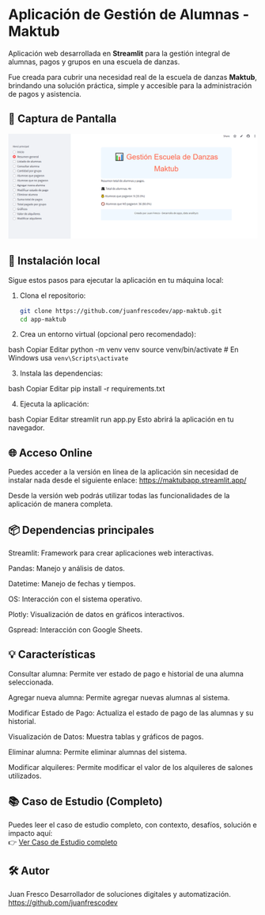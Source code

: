 # Aplicación de Gestión de Alumnas - Maktub

Aplicación web desarrollada en **Streamlit** para la gestión integral de alumnas, pagos y grupos en una escuela de danzas.

Fue creada para cubrir una necesidad real de la escuela de danzas **Maktub**, brindando una solución práctica, simple y accesible para la administración de pagos y asistencia.

## 📸 Captura de Pantalla

![Preview de la app](assets/Preview.png)

## 🚀 Instalación local

Sigue estos pasos para ejecutar la aplicación en tu máquina local:

1. Clona el repositorio:
   ```bash
   git clone https://github.com/juanfrescodev/app-maktub.git
   cd app-maktub

2. Crea un entorno virtual (opcional pero recomendado):

bash
Copiar
Editar
python -m venv venv
source venv/bin/activate   # En Windows usa `venv\Scripts\activate`

3. Instala las dependencias:

bash
Copiar
Editar
pip install -r requirements.txt

4. Ejecuta la aplicación:

bash
Copiar
Editar
streamlit run app.py
Esto abrirá la aplicación en tu navegador.


## 🌐 Acceso Online
Puedes acceder a la versión en línea de la aplicación sin necesidad de instalar nada desde el siguiente enlace:
https://maktubapp.streamlit.app/

Desde la versión web podrás utilizar todas las funcionalidades de la aplicación de manera completa.

## 📦 Dependencias principales
Streamlit: Framework para crear aplicaciones web interactivas.

Pandas: Manejo y análisis de datos.

Datetime: Manejo de fechas y tiempos.

OS: Interacción con el sistema operativo.

Plotly: Visualización de datos en gráficos interactivos.

Gspread: Interacción con Google Sheets.

## 💡 Características
Consultar alumna: Permite ver estado de pago e historial de una alumna seleccionada.

Agregar nueva alumna: Permite agregar nuevas alumnas al sistema.

Modificar Estado de Pago: Actualiza el estado de pago de las alumnas y su historial.

Visualización de Datos: Muestra tablas y gráficos de pagos.

Eliminar alumna: Permite eliminar alumnas del sistema.

Modificar alquileres: Permite modificar el valor de los alquileres de salones utilizados.

## 📚 Caso de Estudio (Completo)

Puedes leer el caso de estudio completo, con contexto, desafíos, solución e impacto aquí:  
👉 [Ver Caso de Estudio completo](Caso_de_estudio.md)

## 🛠 Autor
Juan Fresco
Desarrollador de soluciones digitales y automatización.
https://github.com/juanfrescodev






